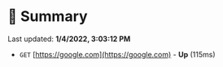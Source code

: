 # 📖 Summary
Last updated: **1/4/2022, 3:03:12 PM**

- `GET` [https://google.com](https://google.com) - **Up** (115ms)

